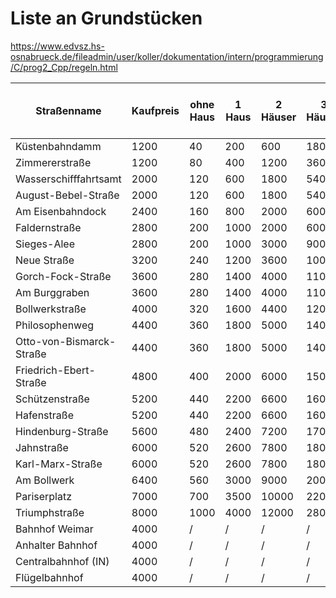 Liste an Grundstücken
=====================

https://www.edvsz.hs-osnabrueck.de/fileadmin/user/koller/dokumentation/intern/programmierung/C/prog2_Cpp/regeln.html

Straßenname              |Kaufpreis |ohne Haus |1 Haus |2 Häuser |3 Häuser  |4 Häuser| Hotel| Preis für ein Haus | Farbe     |
-------------------------|----------|----------|-------|---------|----------|--------|------|--------------------|-----------|
Küstenbahndamm           |1200      |40        |200    |600      |1800      |3200    |5000  |1000                |blau       |
Zimmererstraße           |1200      |80        |400    |1200     |3600      |6400    |9000  |1000                |blau       |
Wasserschifffahrtsamt    |2000      |120       |600    |1800     |5400      |8000    |11000 |1000                |türkis     |
August-Bebel-Straße      |2000      |120       |600    |1800     |5400      |8000    |11000 |1000                |türkis     |
Am Eisenbahndock         |2400      |160       |800    |2000     |6000      |9000    |12000 |1000                |türkis     |
Faldernstraße            |2800      |200       |1000   |2000     |6000      |9000    |12000 |2000                |pink       |
Sieges-Alee              |2800      |200       |1000   |3000     |9000      |12500   |15000 |2000                |pink       |
Neue Straße              |3200      |240       |1200   |3600     |10000     |14000   |18000 |2000                |pink       |
Gorch-Fock-Straße        |3600      |280       |1400   |4000     |11000     |15000   |19000 |2000                |orange     |
Am Burggraben            |3600      |280       |1400   |4000     |11000     |15000   |19000 |2000                |orange     |
Bollwerkstraße           |4000      |320       |1600   |4400     |12000     |16000   |20000 |2000                |orange     |
Philosophenweg           |4400      |360       |1800   |5000     |14000     |17500   |21000 |3000                |rot        |
Otto-von-Bismarck-Straße |4400      |360       |1800   |5000     |14000     |17500   |21000 |3000                |rot        |
Friedrich-Ebert-Straße   |4800      |400       |2000   |6000     |15000     |18500   |22000 |3000                |rot        |
Schützenstraße           |5200      |440       |2200   |6600     |16000     |19500   |23000 |3000                |gelb       |
Hafenstraße              |5200      |440       |2200   |6600     |16000     |19500   |23000 |3000                |gelb       |
Hindenburg-Straße        |5600      |480       |2400   |7200     |17000     |20500   |24000 |3000                |gelb       |
Jahnstraße               |6000      |520       |2600   |7800     |18000     |22000   |25500 |4000                |grün       |
Karl-Marx-Straße         |6000      |520       |2600   |7800     |18000     |22000   |25500 |4000                |grün       |
Am Bollwerk              |6400      |560       |3000   |9000     |20000     |24000   |28000 |4000                |grün       |
Pariserplatz             |7000      |700       |3500   |10000    |22000     |26000   |30000 |4000                |dunkelblau |
Triumphstraße            |8000      |1000      |4000   |12000    |28000     |34000   |40000 |4000                |dunkelblau |
Bahnhof Weimar           |4000      |/         |/      |/        |/         |/       |/     |/                   |Süd        |
Anhalter Bahnhof         |4000      |/         |/      |/        |/         |/       |/     |/                   |Nord       |
Centralbahnhof (IN)      |4000      |/         |/      |/        |/         |/       |/     |/                   |Ost        |
Flügelbahnhof            |4000      |/         |/      |/        |/         |/       |/     |/                   |West       |
